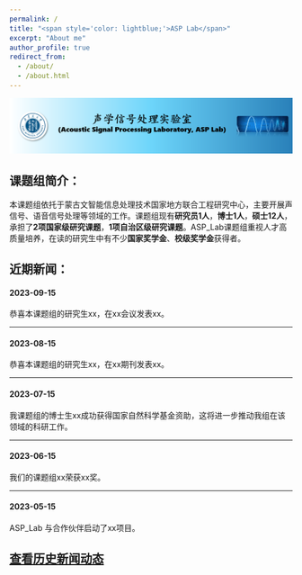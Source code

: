 ```yaml
---
permalink: /
title: "<span style='color: lightblue;'>ASP Lab</span>"
excerpt: "About me"
author_profile: true
redirect_from: 
  - /about/
  - /about.html
---
```

![ASP Lab Logo](/images/logo.png)

## 课题组简介： 


本课题组依托于蒙古文智能信息处理技术国家地方联合工程研究中心，主要开展声信号、语音信号处理等领域的工作。课题组现有**研究员1人**，**博士1人**，**硕士12人**，承担了**2项国家级研究课题**，**1项自治区级研究课题**。ASP_Lab课题组重视人才高质量培养，在读的研究生中有不少**国家奖学金**、**校级奖学金**获得者。


##  近期新闻： 

#### 2023-09-15

恭喜本课题组的研究生xx，在xx会议发表xx。

---

#### 2023-08-15

恭喜本课题组的研究生xx，在xx期刊发表xx。

---

#### 2023-07-15

我课题组的博士生xx成功获得国家自然科学基金资助，这将进一步推动我组在该领域的科研工作。

---

#### 2023-06-15

我们的课题组xx荣获xx奖。

---
#### 2023-05-15

ASP_Lab 与合作伙伴启动了xx项目。



## [查看历史新闻动态](/News_Updates)



